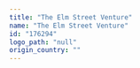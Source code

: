 ```yaml
---
title: "The Elm Street Venture"
name: "The Elm Street Venture"
id: "176294"
logo_path: "null"
origin_country: ""
---
```

